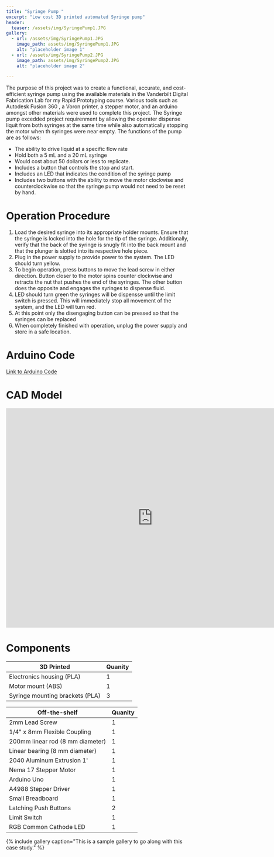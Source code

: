 ```yaml
---
title: "Syringe Pump "
excerpt: "Low cost 3D printed automated Syringe pump"
header:
  teaser: /assets/img/SyringePump1.JPG
gallery:
  - url: /assets/img/SyringePump1.JPG
    image_path: assets/img/SyringePump1.JPG
    alt: "placeholder image 1"
  - url: /assets/img/SyringePump2.JPG
    image_path: assets/img/SyringePump2.JPG
    alt: "placeholder image 2"
  
---
```


The purpose of this project was to create a functional, accurate, and cost-efficient syringe pump using the available materials in the Vanderbilt Digital Fabrication Lab for my Rapid Prototyping course. Various tools such as Autodesk Fusion 360 , a Voron printer, a stepper motor, and an arduino amongst other materials were used to complete this project. The Syringe pump excedded project requirenment by allowing the operater dispense liquit from both syringes at the same time while also automatically stopping the motor when th syringes were near empty. The functions of the pump are as follows:

* The ability to drive liquid at a specific flow rate
* Hold both a 5 mL and a 20 mL syringe
* Would cost about 50 dollars or less to replicate.
* Includes a button that controls the stop and start.
* Includes an LED that indicates the condition of the syringe pump
* Includes two buttons with the ability to move the motor clockwise and counterclockwise so that the syringe pump would not need to be reset by hand. 

# Operation Procedure 

1. Load the desired syringe into its appropriate holder mounts. Ensure that the syringe is locked into the hole for the tip of the syringe. Additionally, verify that the back of the syringe is snugly fit into the back mount and that the plunger is slotted into its respective hole piece.  
2. Plug in the power supply to provide power to the system. The LED should turn yellow.
3. To begin operation, press buttons to move the lead screw in either direction. Button closer to the motor spins counter clockwise and retracts the nut that pushes the end of the syringes. The other button does the opposite and engages the syringes to dispense fluid. 
4. LED should turn green the syringes will be dispensse until the limit switch is pressed. This will immediately stop all movement of the system, and the LED will turn red. 
8. At this point only the disengaging button can be pressed so that the syringes can be replaced 
9. When completely finished with operation, unplug the power supply and store in a safe location. 


# Arduino Code
[Link to Arduino Code](/FInal_.ino)


# CAD Model
<iframe src="https://a360.co/3WfaQSP" width="800" height="600" allowfullscreen="true" webkitallowfullscreen="true" mozallowfullscreen="true"  frameborder="0"></iframe>


# Components

| 3D Printed  | Quanity |
| ------------- | ------------- |
| Electronics housing (PLA)  | 1 |
| Motor mount (ABS)  | 1 |
| Syringe mounting brackets (PLA)  | 3 |

| Off-the-shelf  | Quanity |
| ------------- | ------------- |
| 2mm Lead Screw  | 1 |
| 1/4" x 8mm Flexible Coupling  | 1  |
| 200mm linear rod (8 mm diameter)  | 1  |
| Linear bearing (8 mm diameter) | 1  |
| 2040 Aluminum Extrusion 1'  | 1  |
| Nema 17 Stepper Motor  | 1  |
| Arduino Uno  | 1  |
| A4988 Stepper Driver  | 1  |
| Small Breadboard  | 1  |
| Latching Push Buttons  | 2  |
| Limit Switch  | 1  |
| RGB Common Cathode LED  | 1  |


{% include gallery caption="This is a sample gallery to go along with this case study." %}
 

